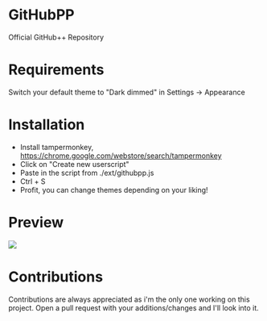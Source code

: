 # GitHubPP
Official GitHub++ Repository 

# Requirements
Switch your default theme to "Dark dimmed" in Settings -> Appearance

# Installation
* Install tampermonkey, https://chrome.google.com/webstore/search/tampermonkey
* Click on "Create new userscript"
* Paste in the script from ./ext/githubpp.js
* Ctrl + S
* Profit, you can change themes depending on your liking!

# Preview
![](https://media.discordapp.net/attachments/1153048987700559873/1172304920620310648/image.png?ex=655fd509&is=654d6009&hm=a7bdcddba85a24910202ef7d792bde72bb9fe4c50308ee9f60662b71d4237add&=&width=1175&height=671)

# Contributions
Contributions are always appreciated as i'm the only one working on this project. Open a pull request with your additions/changes and I'll look into it.
